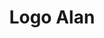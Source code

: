 ---
title: Logo Alan
isPublic_b: true
published: true

file:
  src: /assets/site/images/logo-alan.png
  type: image/png
alt_txt: 'Logo Alan'

---
